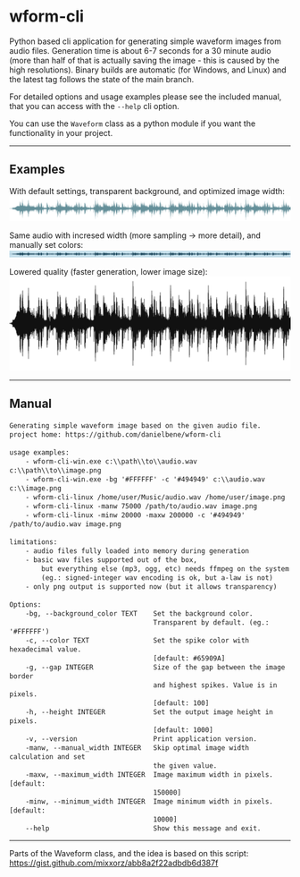 # wform-cli
Python based cli application for generating simple waveform images from audio files. Generation time is about 6-7 seconds for a 30 minute audio (more than half of that is actually saving the image - this is caused by the high resolutions). Binary builds are automatic (for Windows, and Linux) and the latest tag follows the state of the main branch.

For detailed options and usage examples please see the included manual, that you can access with the `--help` cli option.

You can use the `Waveform` class as a python module if you want the functionality in your project.

---
## Examples
With default settings, transparent background, and optimized image width:
![transparent_wform](https://raw.githubusercontent.com/danielbene/project-media/master/wform-cli/wave.png)

Same audio with incresed width (more sampling -> more detail), and manually set colors:
![high_res_wform](https://raw.githubusercontent.com/danielbene/project-media/master/wform-cli/wave_high.png)

Lowered quality (faster generation, lower image size):
![low_res_colored_wform](https://raw.githubusercontent.com/danielbene/project-media/master/wform-cli/wave_low.png)

---
## Manual
```
Generating simple waveform image based on the given audio file.
project home: https://github.com/danielbene/wform-cli

usage examples:
    - wform-cli-win.exe c:\\path\\to\\audio.wav c:\\path\\to\\image.png
    - wform-cli-win.exe -bg '#FFFFFF' -c '#494949' c:\\audio.wav c:\\image.png
    - wform-cli-linux /home/user/Music/audio.wav /home/user/image.png
    - wform-cli-linux -manw 75000 /path/to/audio.wav image.png
    - wform-cli-linux -minw 20000 -maxw 200000 -c '#494949' /path/to/audio.wav image.png

limitations:
    - audio files fully loaded into memory during generation
    - basic wav files supported out of the box,
        but everything else (mp3, ogg, etc) needs ffmpeg on the system
        (eg.: signed-integer wav encoding is ok, but a-law is not)
    - only png output is supported now (but it allows transparency)

Options:
    -bg, --background_color TEXT    Set the background color.
                                    Transparent by default. (eg.: '#FFFFFF')
    -c, --color TEXT                Set the spike color with hexadecimal value.
                                    [default: #65909A]
    -g, --gap INTEGER               Size of the gap between the image border
                                    and highest spikes. Value is in pixels.
                                    [default: 100]
    -h, --height INTEGER            Set the output image height in pixels.
                                    [default: 1000]
    -v, --version                   Print application version.
    -manw, --manual_width INTEGER   Skip optimal image width calculation and set
                                    the given value.
    -maxw, --maximum_width INTEGER  Image maximum width in pixels.  [default:
                                    150000]
    -minw, --minimum_width INTEGER  Image minimum width in pixels.  [default:
                                    10000]
    --help                          Show this message and exit.
```

---
Parts of the Waveform class, and the idea is based on this script: https://gist.github.com/mixxorz/abb8a2f22adbdb6d387f
